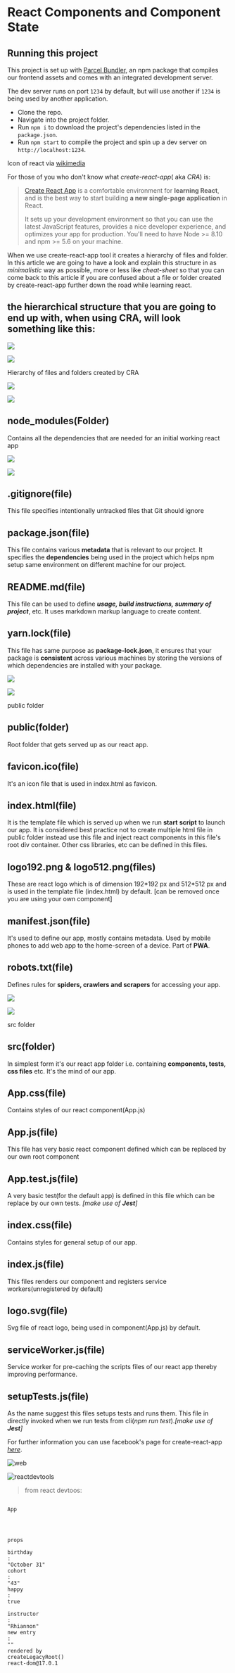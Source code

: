 # React Components and Component State

## Running this project

This project is set up with [Parcel Bundler](https://parceljs.org/), an npm package
that compiles our frontend assets and comes with an integrated development server.

The dev server runs on port `1234` by default, but will use another if `1234` is
being used by another application.

- Clone the repo.
- Navigate into the project folder.
- Run `npm i` to download the project's dependencies listed in the `package.json`.
- Run `npm start` to compile the project and spin up a dev server on `http://localhost:1234`.




Icon of react via [wikimedia](https://commons.wikimedia.org/wiki/File:React-icon.svg)

For those of you who don't know what _create-react-app_( aka _CRA_) is:

> [Create React App](https://reactjs.org/docs/create-a-new-react-app.html#create-react-app) is a comfortable environment for **learning React**, and is the best way to start building **a new single-page application** in React.
> 
> It sets up your development environment so that you can use the latest JavaScript features, provides a nice developer experience, and optimizes your app for production. You'll need to have Node >= 8.10 and npm >= 5.6 on your machine.



When we use create-react-app tool it creates a hierarchy of files and folder. In this article we are going to have a look and explain this structure in as _minimalistic_ way as possible, more or less like _cheat-sheet_ so that you can come back to this article if you are confused about a file or folder created by create-react-app further down the road while learning react.

## the hierarchical structure that you are going to end up with, when using CRA, will look something like this:

![](https://miro.medium.com/max/22/1*5OnPbmZmCMcwLNraNCS0GA.png?q=20)

![](https://miro.medium.com/max/414/1*5OnPbmZmCMcwLNraNCS0GA.png)

Hierarchy of files and folders created by CRA

![](https://miro.medium.com/max/60/1*WHH7KA0pb-HDRGm1PDgx0Q.png?q=20)

![](https://miro.medium.com/max/410/1*WHH7KA0pb-HDRGm1PDgx0Q.png)

node\_modules(Folder)
---------------------

Contains all the dependencies that are needed for an initial working react app

![](https://miro.medium.com/max/60/1*DitLSGS9GP-0TC6rPAbCeA.png?q=20)

![](https://miro.medium.com/max/412/1*DitLSGS9GP-0TC6rPAbCeA.png)

.gitignore(file)
----------------

This file specifies intentionally untracked files that Git should ignore

package.json(file)
------------------

This file contains various **metadata** that is relevant to our project. It specifies the **dependencies** being used in the project which helps npm setup same environment on different machine for our project.

README.md(file)
---------------

This file can be used to define **_usage, build instructions, summary of project_**, etc. It uses markdown markup language to create content.

yarn.lock(file)
---------------

This file has same purpose as **package-lock.json**, it ensures that your package is **consistent** across various machines by storing the versions of which dependencies are installed with your package.

![](https://miro.medium.com/max/60/1*jfebNHMaQvLX2kQRzkSeQg.png?q=20)

![](https://miro.medium.com/max/410/1*jfebNHMaQvLX2kQRzkSeQg.png)

public folder

public(folder)
--------------

Root folder that gets served up as our react app.

favicon.ico(file)
-----------------

It's an icon file that is used in index.html as favicon.

index.html(file)
----------------

It is the template file which is served up when we run **start** **script** to launch our app. It is considered best practice not to create multiple html file in public folder instead use this file and inject react components in this file's root div container. Other css libraries, etc can be defined in this files.

logo192.png & logo512.png(files)
--------------------------------

These are react logo which is of dimension 192\*192 px and 512\*512 px and is used in the template file (index.html) by default. \[can be removed once you are using your own component\]

manifest.json(file)
-------------------

It's used to define our app, mostly contains metadata. Used by mobile phones to add web app to the home-screen of a device. Part of **PWA**.

robots.txt(file)
----------------

Defines rules for **spiders, crawlers and scrapers** for accessing your app.

![](https://miro.medium.com/max/50/1*wE8YSzH4jTzJEx9GMxXvfQ.png?q=20)

![](https://miro.medium.com/max/412/1*wE8YSzH4jTzJEx9GMxXvfQ.png)

src folder

src(folder)
-----------

In simplest form it's our react app folder i.e. containing **components, tests, css files** etc. It's the mind of our app.

App.css(file)
-------------

Contains styles of our react component(App.js)

App.js(file)
------------

This file has very basic react component defined which can be replaced by our own root component

App.test.js(file)
-----------------

A very basic test(for the default app) is defined in this file which can be replace by our own tests. _\[make use of_ **_Jest_**_\]_

index.css(file)
---------------

Contains styles for general setup of our app.

index.js(file)
--------------

This files renders our component and registers service workers(unregistered by default)

logo.svg(file)
--------------

Svg file of react logo, being used in component(App.js) by default.

serviceWorker.js(file)
----------------------

Service worker for pre-caching the scripts files of our react app thereby improving performance.

setupTests.js(file)
-------------------

As the name suggest this files setups tests and runs them. This file in directly invoked when we run tests from cli(_npm run test_)._\[make use of_ **_Jest_**_\]_


For further information you can use facebook's page for create-react-app [_here_](https://reactjs.org/docs/create-a-new-react-app.html#create-react-app).


![web](./web-guided-starter.PNG)


![reactdevtools](./react-devtools.PNG)



> from react devtoos:


```

App




props

birthday
:
"October 31"
cohort
:
"43"
happy
:
true

instructor
:
"Rhiannon"
new entry
: 
""
rendered by
createLegacyRoot()
react-dom@17.0.1

```
